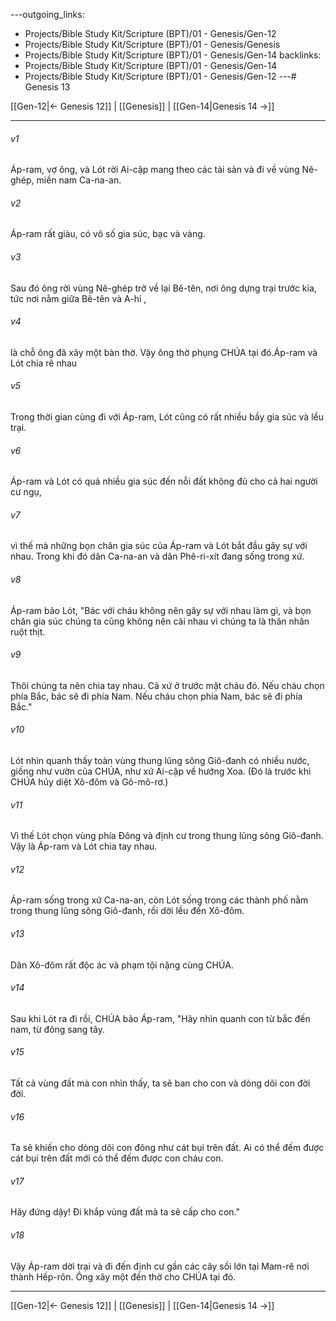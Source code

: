 ---outgoing_links:
  - Projects/Bible Study Kit/Scripture (BPT)/01 - Genesis/Gen-12
  - Projects/Bible Study Kit/Scripture (BPT)/01 - Genesis/Genesis
  - Projects/Bible Study Kit/Scripture (BPT)/01 - Genesis/Gen-14
backlinks:
  - Projects/Bible Study Kit/Scripture (BPT)/01 - Genesis/Gen-14
  - Projects/Bible Study Kit/Scripture (BPT)/01 - Genesis/Gen-12
---# Genesis 13

[[Gen-12|← Genesis 12]] | [[Genesis]] | [[Gen-14|Genesis 14 →]]
***



###### v1 
Áp-ram, vợ ông, và Lót rời Ai-cập mang theo các tài sản và đi về vùng Nê-ghép, miền nam Ca-na-an. 

###### v2 
Áp-ram rất giàu, có vô số gia súc, bạc và vàng. 

###### v3 
Sau đó ông rời vùng Nê-ghép trở về lại Bê-tên, nơi ông dựng trại trước kia, tức nơi nằm giữa Bê-tên và A-hi , 

###### v4 
là chỗ ông đã xây một bàn thờ. Vậy ông thờ phụng CHÚA tại đó.Áp-ram và Lót chia rẽ nhau 

###### v5 
Trong thời gian cùng đi với Áp-ram, Lót cũng có rất nhiều bầy gia súc và lều trại. 

###### v6 
Áp-ram và Lót có quá nhiều gia súc đến nỗi đất không đủ cho cả hai người cư ngụ, 

###### v7 
vì thế mà những bọn chăn gia súc của Áp-ram và Lót bắt đầu gây sự với nhau. Trong khi đó dân Ca-na-an và dân Phê-ri-xít đang sống trong xứ. 

###### v8 
Áp-ram bảo Lót, "Bác với cháu không nên gây sự với nhau làm gì, và bọn chăn gia súc chúng ta cũng không nên cãi nhau vì chúng ta là thân nhân ruột thịt. 

###### v9 
Thôi chúng ta nên chia tay nhau. Cả xứ ở trước mặt cháu đó. Nếu cháu chọn phía Bắc, bác sẽ đi phía Nam. Nếu cháu chọn phía Nam, bác sẽ đi phía Bắc." 

###### v10 
Lót nhìn quanh thấy toàn vùng thung lũng sông Giô-đanh có nhiều nước, giống như vườn của CHÚA, như xứ Ai-cập về hướng Xoa. (Đó là trước khi CHÚA hủy diệt Xô-đôm và Gô-mô-rơ.) 

###### v11 
Vì thế Lót chọn vùng phía Đông và định cư trong thung lũng sông Giô-đanh. Vậy là Áp-ram và Lót chia tay nhau. 

###### v12 
Áp-ram sống trong xứ Ca-na-an, còn Lót sống trong các thành phố nằm trong thung lũng sông Giô-đanh, rồi dời lều đến Xô-đôm. 

###### v13 
Dân Xô-đôm rất độc ác và phạm tội nặng cùng CHÚA. 

###### v14 
Sau khi Lót ra đi rồi, CHÚA bảo Áp-ram, "Hãy nhìn quanh con từ bắc đến nam, từ đông sang tây. 

###### v15 
Tất cả vùng đất mà con nhìn thấy, ta sẽ ban cho con và dòng dõi con đời đời. 

###### v16 
Ta sẽ khiến cho dòng dõi con đông như cát bụi trên đất. Ai có thể đếm được cát bụi trên đất mới có thể đếm được con cháu con. 

###### v17 
Hãy đứng dậy! Đi khắp vùng đất mà ta sẽ cấp cho con." 

###### v18 
Vậy Áp-ram dời trại và đi đến định cư gần các cây sồi lớn tại Mam-rê nơi thành Hếp-rôn. Ông xây một đền thờ cho CHÚA tại đó.

***
[[Gen-12|← Genesis 12]] | [[Genesis]] | [[Gen-14|Genesis 14 →]]
